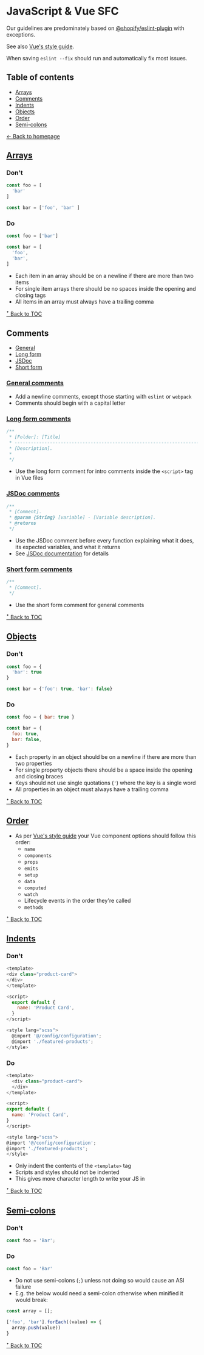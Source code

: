 # JavaScript & Vue SFC

Our guidelines are predominately based on [@shopify/eslint-plugin](https://github.com/Shopify/web-configs/tree/main/packages/eslint-plugin) with exceptions.

See also [Vue's style guide](https://v3.vuejs.org/style-guide/).

When saving `eslint --fix` should run and automatically fix most issues.

## Table of contents

* [Arrays](#arrays)
* [Comments](#comments)
* [Indents](#indents)
* [Objects](#objects)
* [Order](#order)
* [Semi-colons](#semi-colons)

[← Back to homepage](../README.md)

## [Arrays](#arrays)

### Don't

```js
const foo = [
  'bar'
]

const bar = ['foo', 'bar' ]
```

### Do

```js
const foo = ['bar']

const bar = [
  'foo',
  'bar',
]
```

* Each item in an array should be on a newline if there are more than two items
* For single item arrays there should be no spaces inside the opening and closing tags
* All items in an array must always have a trailing comma

[ꜛ Back to TOC](#table-of-contents)

## Comments

* [General](#general)
* [Long form](#long-form-comments)
* [JSDoc](#jsdoc-comments)
* [Short form](short-form-comments)

### [General comments](#general-comments)

* Add a newline comments, except those starting with `eslint` or `webpack`
* Comments should begin with a capital letter

### [Long form comments](#long-form-comments)

```js
/**
 * [Folder]: [Title]
 * -----------------------------------------------------------------------------
 * [Description].
 *
 */
```

* Use the long form comment for intro comments inside the `<script>` tag in Vue files

### [JSDoc comments](#jsdoc-comments)

```js
/**
 * [Comment].
 * @param {String} [variable] - [Variable description].
 * @returns
 */
```

* Use the JSDoc comment before every function explaining what it does, its expected variables, and what it returns
* See [JSDoc documentation](https://jsdoc.app/) for details

### [Short form comments](short-form-comments)

```js
/**
 * [Comment].
 */
```

* Use the short form comment for general comments

[ꜛ Back to TOC](#table-of-contents)

## [Objects](#objects)

### Don't

```js
const foo = {
  'bar': true
}

const bar = {'foo': true, 'bar': false}
```

### Do

```js
const foo = { bar: true }

const bar = {
  foo: true,
  bar: false,
}
```

* Each property in an object should be on a newline if there are more than two properties
* For single property objects there should be a space inside the opening and closing braces
* Keys should not use single quotations (`'`) where the key is a single word
* All properties in an object must always have a trailing comma

[ꜛ Back to TOC](#table-of-contents)

## [Order](#order)

* As per [Vue's style guide](https://v3.vuejs.org/style-guide/#component-instance-options-order-recommended) your Vue component options should follow this order:
  * `name`
  * `components`
  * `props`
  * `emits`
  * `setup`
  * `data`
  * `computed`
  * `watch`
  * Lifecycle events in the order they're called
  * `methods`

[ꜛ Back to TOC](#table-of-contents)

## [Indents](#indents)

### Don't

```js
<template>
<div class="product-card">
</div>
</template>

<script>
  export default {
    name: 'Product Card',
  }
</script>

<style lang="scss">
  @import '@/config/configuration';
  @import './featured-products';
</style>
```

### Do

```js
<template>
  <div class="product-card">
  </div>
</template>

<script>
export default {
  name: 'Product Card',
}
</script>

<style lang="scss">
@import '@/config/configuration';
@import './featured-products';
</style>
```

* Only indent the contents of the `<template>` tag
* Scripts and styles should not be indented
* This gives more character length to write your JS in

[ꜛ Back to TOC](#table-of-contents)

## [Semi-colons](#semi-colons)

### Don't

```js
const foo = 'Bar';
```

### Do

```js
const foo = 'Bar'
```

* Do not use semi-colons (`;`) unless not doing so would cause an ASI failure
* E.g. the below would need a semi-colon otherwise when minified it would break:

```js
const array = [];

['foo', 'bar'].forEach((value) => {
  array.push(value))
}
```

[ꜛ Back to TOC](#table-of-contents)